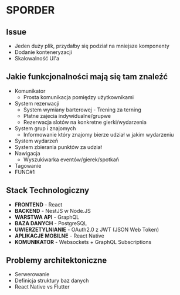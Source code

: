 # SPORDER

## Issue
- Jeden duży plik, przydałby się podział na mniejsze komponenty
- Dodanie konteneryzacji
- Skalowalność UI'a


## Jakie funkcjonalności mają się tam znaleźć
- Komunikator
  - Prosta komunikacja pomiędzy użytkownikami
- System rezerwacji
  - System wymiany barterowej - Trening za terning
  - Płatne zajecia indywidualne/grupwe
  - Rezerwacja slotów na konkretne gierki/wydarzenia
- System grup i znajomych
  - Informowanie który znajomy bierze udział w jakim wydarzeniu
- System wydarzeń
- System zbierania punktów za udział 
- Nawigacja
  - Wyszukiwarka eventów/gierek/spotkań 
- Tagowanie
- FUNC#1

## Stack Technologiczny

- **FRONTEND** - React
- **BACKEND** - NestJS w Node.JS
- **WARSTWA API** - GraphQL
- **BAZA DANYCH** - PostgreSQL
- **UWIERZETYLNIANIE** - OAuth2.0 z JWT (JSON Web Token)
- **APLIKACJE MOBILNE** - React Native
- **KOMUNIKATOR** - Websockets + GraphQL Subscriptions

## Problemy architektoniczne
- Serwerowanie
- Definicja struktury baz danych
- React Native vs Flutter
